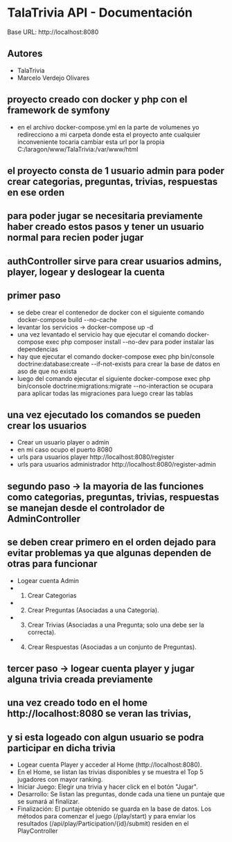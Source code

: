 # TalaTrivia API - Documentación 
Base URL: http://localhost:8080

## Autores
- TalaTrivia
- Marcelo Verdejo Olivares
## proyecto creado con docker y php con el framework de symfony
- en el archivo docker-compose.yml en la parte de volumenes yo redirecciono a mi carpeta donde esta el proyecto ante cualquier inconveniente tocaria cambiar esta url por la propia C:/laragon/www/TalaTrivia:/var/www/html
## el proyecto consta de 1 usuario admin para poder crear categorias, preguntas, trivias, respuestas en ese orden 
## para poder jugar se necesitaria previamente haber creado estos pasos y tener un usuario normal para recien poder jugar
## authController sirve para crear usuarios admins, player, logear y deslogear la cuenta
## primer paso
- se debe crear el contenedor de docker con el siguiente comando docker-compose build --no-cache
- levantar los servicios -> docker-compose up -d
- una vez levantado el servicio hay que ejecutar el comando docker-compose exec php composer install --no-dev para poder instalar las dependencias
- hay que ejecutar el comando docker-compose exec php bin/console doctrine:database:create --if-not-exists para crear la base de datos en aso de que no exista
- luego del comando ejecutar el siguiente docker-compose exec php bin/console doctrine:migrations:migrate --no-interaction se ocupara para aplicar todas las migraciones para luego crear las tablas
## una vez ejecutado los comandos se pueden crear los usuarios
- Crear un usuario player o admin
- en mi caso ocupo el puerto 8080
- urls para usuarios player http://localhost:8080/register
- urls para usuarios administrador http://localhost:8080/register-admin
## segundo paso -> la mayoria de las funciones como categorias, preguntas, trivias, respuestas se manejan desde el controlador de AdminController
## se deben crear primero en el orden dejado para evitar problemas ya que algunas dependen de otras para funcionar
- Logear cuenta Admin
- 1) Crear Categorias
- 2) Crear Preguntas (Asociadas a una Categoría).
- 3) Crear Trivias (Asociadas a una Pregunta; solo una debe ser la correcta).
- 4) Crear Respuestas (Asociadas a un conjunto de Preguntas).

## tercer paso -> logear cuenta player y jugar alguna trivia creada previamente
## una vez creado todo en el home http://localhost:8080 se veran las trivias,
##  y si esta logeado con algun usuario se podra participar en dicha trivia
- Logear cuenta Player y acceder al Home (http://localhost:8080).
- En el Home, se listan las trivias disponibles y se muestra el Top 5 jugadores con mayor ranking.
- Iniciar Juego: Elegir una trivia y hacer click en el botón "Jugar".
- Desarrollo: Se listan las preguntas, donde cada una tiene un puntaje que se sumará al finalizar.
- Finalización: El puntaje obtenido se guarda en la base de datos. Los métodos para comenzar el juego (/play/start) y para enviar los resultados (/api/play/Participation/{id}/submit) residen en el PlayController
